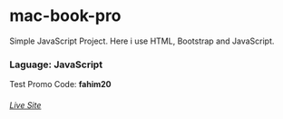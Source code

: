 # mac-book-pro

Simple JavaScript Project. Here i use HTML, Bootstrap and JavaScript.

### Laguage: JavaScript

Test Promo Code: **fahim20**

<h6><a href='https://fahimahammed.github.io/mac-book-pro/'>Live Site</a></h6>
